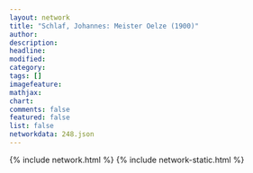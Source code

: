 ```yaml
---
layout: network
title: "Schlaf, Johannes: Meister Oelze (1900)"
author:
description:
headline:
modified:
category:
tags: []
imagefeature: 
mathjax: 
chart: 
comments: false
featured: false
list: false
networkdata: 248.json
---
```

{% include network.html %}
{% include network-static.html %}
